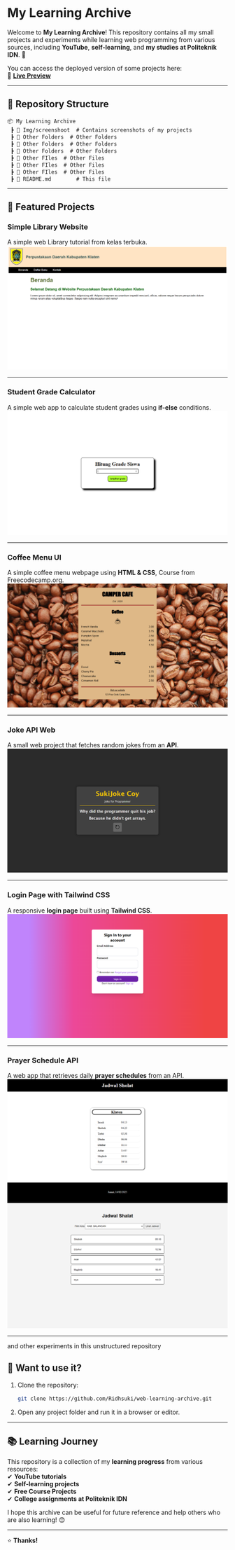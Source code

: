 # My Learning Archive  

Welcome to **My Learning Archive**! This repository contains all my small projects and experiments while learning web programming from various sources, including **YouTube**, **self-learning**, and **my studies at Politeknik IDN**. 🚀  

You can access the deployed version of some projects here:  
🔗 **[Live Preview](https://my-old-learning.netlify.app/)**  

---

## 📂 Repository Structure  

```
📦 My Learning Archive  
 ┣ 📂 Img/screenshoot  # Contains screenshots of my projects  
 ┣ 📂 Other Folders  # Other Folders
 ┣ 📂 Other Folders  # Other Folders
 ┣ 📂 Other Folders  # Other Folders
 ┣ 📄 Other FIles  # Other Files
 ┣ 📄 Other FIles  # Other Files
 ┣ 📄 Other FIles  # Other Files
 ┣ 📜 README.md        # This file  
```

---

## 🌟 Featured Projects  

### **Simple Library Website**  
 A simple web Library tutorial from kelas terbuka.  
![Student Grade Calculator](Img/screenshoot/Screenshot%20(123).png)

---

### **Student Grade Calculator**  
 A simple web app to calculate student grades using **if-else** conditions.  
![Student Grade Calculator](Img/screenshoot/Screenshot%20(124).png)  

---

### **Coffee Menu UI**  
 A simple coffee menu webpage using **HTML & CSS**, Course from Freecodecamp.org.  
![Coffee Menu](Img/screenshoot/Screenshot%20(127).png)  

---

### **Joke API Web**  
 A small web project that fetches random jokes from an **API**.  
![Joke API Web](Img/screenshoot/Screenshot%20(125).png)  

---

### **Login Page with Tailwind CSS**  
 A responsive **login page** built using **Tailwind CSS**.  
![Login Page](Img/screenshoot/Screenshot%20(126).png)  

---

### **Prayer Schedule API**  
 A web app that retrieves daily **prayer schedules** from an API.  
![Prayer Schedule](Img/screenshoot/Screenshot%20(128).png)  
![Prayer Schedule](Img/screenshoot/Screenshot%20(129).png)  

---

and other experiments in this unstructured repository

## 🚀 Want to use it?  

1. Clone the repository:  
   ```sh
   git clone https://github.com/Ridhsuki/web-learning-archive.git
   ```
2. Open any project folder and run it in a browser or editor.  

---

## 📚 Learning Journey  

This repository is a collection of my **learning progress** from various resources:  
✔ **YouTube tutorials**  
✔ **Self-learning projects**  
✔ **Free Course Projects**  
✔ **College assignments at Politeknik IDN**  

I hope this archive can be useful for future reference and help others who are also learning! 😊  

---


⭐ **Thanks!** 

